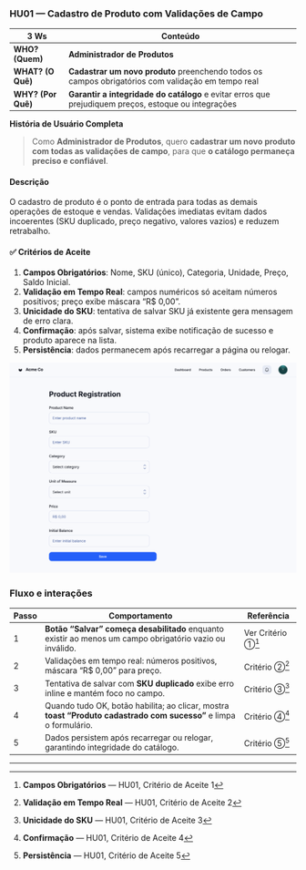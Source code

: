 ### HU01 — Cadastro de Produto com Validações de Campo

| **3 Ws** | **Conteúdo** |
|----------|--------------|
| **WHO? (Quem)** | **Administrador de Produtos** |
| **WHAT? (O Quê)** | **Cadastrar um novo produto** preenchendo todos os campos obrigatórios com validação em tempo real |
| **WHY? (Por Quê)** | **Garantir a integridade do catálogo** e evitar erros que prejudiquem preços, estoque ou integrações |

**História de Usuário Completa**  
> Como **Administrador de Produtos**, quero **cadastrar um novo produto com todas as validações de campo**, para que **o catálogo permaneça preciso e confiável**.

#### Descrição
O cadastro de produto é o ponto de entrada para todas as demais operações de estoque e vendas. Validações imediatas evitam dados incoerentes (SKU duplicado, preço negativo, valores vazios) e reduzem retrabalho.

#### ✅ Critérios de Aceite
1. **Campos Obrigatórios**: Nome, SKU (único), Categoria, Unidade, Preço, Saldo Inicial.  
2. **Validação em Tempo Real**: campos numéricos só aceitam números positivos; preço exibe máscara “R$ 0,00”.  
3. **Unicidade do SKU**: tentativa de salvar SKU já existente gera mensagem de erro clara.  
4. **Confirmação**: após salvar, sistema exibe notificação de sucesso e produto aparece na lista.  
5. **Persistência**: dados permanecem após recarregar a página ou relogar.



![Mockup HU01](./HU1.png)


### Fluxo e interações

| Passo | Comportamento | Referência |
|-------|---------------|------------|
| 1 | **Botão “Salvar” começa desabilitado** enquanto existir ao menos um campo obrigatório vazio ou inválido. | Ver Critério ①[^1] |
| 2 | Validações em tempo real: números positivos, máscara “R$ 0,00” para preço. | Critério ②[^2] |
| 3 | Tentativa de salvar com **SKU duplicado** exibe erro inline e mantém foco no campo. | Critério ③[^3] |
| 4 | Quando tudo OK, botão habilita; ao clicar, mostra **toast “Produto cadastrado com sucesso”** e limpa o formulário. | Critério ④[^4] |
| 5 | Dados persistem após recarregar ou relogar, garantindo integridade do catálogo. | Critério ⑤[^5] |

[^1]: **Campos Obrigatórios** — HU01, Critério de Aceite 1  
[^2]: **Validação em Tempo Real** — HU01, Critério de Aceite 2  
[^3]: **Unicidade do SKU** — HU01, Critério de Aceite 3  
[^4]: **Confirmação** — HU01, Critério de Aceite 4  
[^5]: **Persistência** — HU01, Critério de Aceite 5







---
